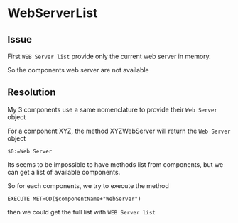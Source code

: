 ﻿# WebServerList

## Issue
First `WEB Server list` provide only the current web server in memory.

So the components web server are not available

## Resolution 

My 3 components use a same nomenclature to provide their `Web Server` object

For a component XYZ, the method XYZWebServer will return the `Web Server` object
```4d
$0:=Web Server
````

Its seems to be impossible to have methods list from components, but we can get a list of available components.

So for each components, we try to execute the method
```4d
EXECUTE METHOD($componentName+"WebServer")
```

then we could get the full list with `WEB Server list`

